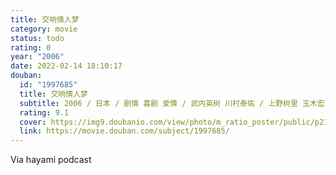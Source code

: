 ```yaml
---
title: 交响情人梦
category: movie
status: todo
rating: 0
year: "2006"
date: 2022-02-14 18:10:17
douban:
  id: "1997685"
  title: 交响情人梦
  subtitle: 2006 / 日本 / 剧情 喜剧 爱情 / 武内英树 川村泰佑 / 上野树里 玉木宏
  rating: 9.1
  cover: https://img9.doubanio.com/view/photo/m_ratio_poster/public/p2191309034.jpg
  link: https://movie.douban.com/subject/1997685/
---
```


Via hayami podcast 